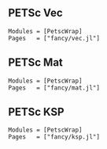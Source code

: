 ## PETSc Vec
```@autodocs
Modules = [PetscWrap]
Pages   = ["fancy/vec.jl"]
```

## PETSc Mat
```@autodocs
Modules = [PetscWrap]
Pages   = ["fancy/mat.jl"]
```

## PETSc KSP
```@autodocs
Modules = [PetscWrap]
Pages   = ["fancy/ksp.jl"]
```